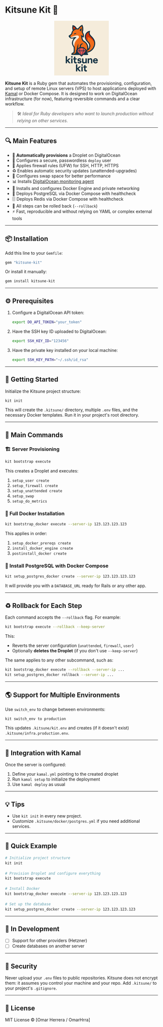 # Kitsune Kit 🦊

<p align="center">
   <img src="kitsune-kit-logo.jpg" alt="Kitsune Logo" width="180"/>
</p>

**Kitsune Kit** is a Ruby gem that automates the provisioning, configuration, and setup of remote Linux servers (VPS) to host applications deployed with [Kamal](https://github.com/basecamp/kamal) or Docker Compose. It is designed to work on DigitalOcean infrastructure (for now), featuring reversible commands and a clear workflow.

> 🛠️ *Ideal for Ruby developers who want to launch production without relying on other services.*

---

## 🔍 Main Features

- 🧪 **Automatically provisions** a Droplet on DigitalOcean
- 👤 Configures a secure, passwordless `deploy` user
- 🔐 Applies firewall rules (UFW) for SSH, HTTP, HTTPS
- ♻️ Enables automatic security updates (unattended-upgrades)
- 💾 Configures swap space for better performance
- 📊 Installs [DigitalOcean monitoring agent](https://docs.digitalocean.com/products/monitoring/how-to/install-agent/)
- 🐳 Installs and configures Docker Engine and private networking
- 🐘 Deploys PostgreSQL via Docker Compose with healthcheck
- 🗄️ Deploys Redis via Docker Compose with healthcheck
- 🔄 All steps can be rolled back (`--rollback`)
- ⚡ Fast, reproducible and without relying on YAML or complex external tools

---

## 📦 Installation

Add this line to your `Gemfile`:

```ruby
gem "kitsune-kit"
```

Or install it manually:

```bash
gem install kitsune-kit
```

---

## ⚙️ Prerequisites

1. Configure a DigitalOcean API token:
    ```bash
    export DO_API_TOKEN="your_token"
    ```

2. Have the SSH key ID uploaded to DigitalOcean:
    ```bash
    export SSH_KEY_ID="123456"
    ```

3. Have the private key installed on your local machine:
    ```bash
    export SSH_KEY_PATH="~/.ssh/id_rsa"
    ```

---

## 🚀 Getting Started

Initialize the Kitsune project structure:

```bash
kit init
```

This will create the `.kitsune/` directory, multiple `.env` files, and the necessary Docker templates. Run it in your project's root directory.

---

## 🔧 Main Commands

### 🏗️ Server Provisioning

```bash
kit bootstrap execute
```

This creates a Droplet and executes:

1. `setup_user create`
2. `setup_firewall create`
3. `setup_unattended create`
4. `setup_swap`
5. `setup_do_metrics`

### 🐳 Full Docker Installation

```bash
kit bootstrap_docker execute --server-ip 123.123.123.123
```

This applies in order:

1. `setup_docker_prereqs create`
2. `install_docker_engine create`
3. `postinstall_docker create`

### 🐘 Install PostgreSQL with Docker Compose

```bash
kit setup_postgres_docker create --server-ip 123.123.123.123
```

It will provide you with a `DATABASE_URL` ready for Rails or any other app.

---

## ♻️ Rollback for Each Step

Each command accepts the `--rollback` flag. For example:

```bash
kit bootstrap execute --rollback --keep-server
```

This:
- Reverts the server configuration (`unattended`, `firewall`, `user`)
- Optionally **deletes the Droplet** (if you don't use `--keep-server`)

The same applies to any other subcommand, such as:

```bash
kit bootstrap_docker execute --rollback --server-ip ...
kit setup_postgres_docker rollback --server-ip ...
```

---

## 🌎 Support for Multiple Environments

Use `switch_env` to change between environments:

```bash
kit switch_env to production
```

This updates `.kitsune/kit.env` and creates (if it doesn't exist) `.kitsune/infra.production.env`.

---

## 🔗 Integration with Kamal

Once the server is configured:

1. Define your `kamal.yml` pointing to the created droplet
2. Run `kamal setup` to initialize the deployment
3. Use `kamal deploy` as usual

---

## 💡 Tips

- Use `kit init` in every new project.
- Customize `.kitsune/docker/postgres.yml` if you need additional services.

---

## 📘 Quick Example

```bash
# Initialize project structure
kit init

# Provision Droplet and configure everything
kit bootstrap execute

# Install Docker
kit bootstrap_docker execute --server-ip 123.123.123.123

# Set up the database
kit setup_postgres_docker create --server-ip 123.123.123.123
```

---

## 🧪 In Development

- [ ] Support for other providers (Hetzner)
- [ ] Create databases on another server

---

## 🔐 Security

Never upload your `.env` files to public repositories. Kitsune does not encrypt them: it assumes you control your machine and your repo. Add `.kitsune/` to your project's `.gitignore`.

---

## 📄 License

MIT License © [Omar Herrera / OmarHrra]

